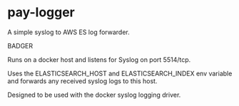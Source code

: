 # pay-logger

A simple syslog to AWS ES log forwarder.

BADGER

Runs on a docker host and listens for Syslog on port 5514/tcp.

Uses the ELASTICSEARCH_HOST and ELASTICSEARCH_INDEX env variable and forwards any received syslog logs to this host.

Designed to be used with the docker syslog logging driver.
